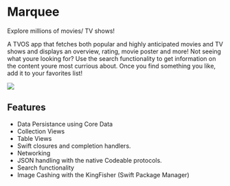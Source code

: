 # Marquee
Explore millions of movies/ TV shows!

A TVOS app that fetches both popular and highly anticipated movies and TV shows and displays an overview, rating, movie poster and more! Not seeing what youre looking for? Use the search functionality to get information on the content youre most currious about. Once you find something you like, add it to your favorites list!

![](https://github.com/JoshuaBayless/Marquee/main/Marquee.gif)

## Features

* Data Persistance using Core Data
* Collection Views
* Table Views
* Swift closures and completion handlers.
* Networking
* JSON handling with the native Codeable protocols.
* Search functionality
* Image Cashing with the KingFisher (Swift Package Manager)




